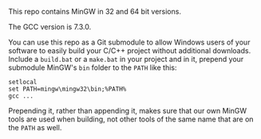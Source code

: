 This repo contains MinGW in 32 and 64 bit versions.

The GCC version is 7.3.0.

You can use this repo as a Git submodule to allow Windows users of your software
to easily build your C/C++ project without additional downloads.
Include a `build.bat` or a `make.bat` in your project and in it, prepend your
submodule MinGW's `bin` folder to the `PATH` like this:

	setlocal
	set PATH=mingw\mingw32\bin;%PATH%
	gcc ...

Prepending it, rather than appending it, makes sure that our own MinGW tools are
used when building, not other tools of the same name that are on the `PATH` as
well.
